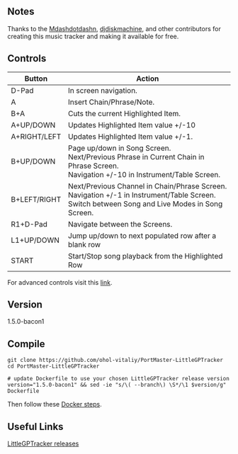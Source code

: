 ## Notes
Thanks to the [Mdashdotdashn](https://github.com/Mdashdotdashn), [djdiskmachine](https://github.com/djdiskmachine), and other contributors for creating this music tracker and making it available for free.

## Controls
| Button | Action |
|--|--|
| D-Pad | In screen navigation. |
| A | Insert Chain/Phrase/Note. |
| B+A | Cuts the current Highlighted Item. |
| A+UP/DOWN | Updates Highlighted Item value +/-10 |
| A+RIGHT/LEFT | Updates Highlighted Item value +/-1. |
| B+UP/DOWN | Page up/down in Song Screen. <br/> Next/Previous Phrase in Current Chain in Phrase Screen. <br/> Navigation +/-10 in Instrument/Table Screen. |
| B+LEFT/RIGHT | Next/Previous Channel in Chain/Phrase Screen. <br/> Navigation +/-1 in Instrument/Table Screen. <br/> Switch between Song and Live Modes in Song Screen. |
| R1+D-Pad | Navigate between the Screens. |
| L1+UP/DOWN | Jump up/down to next populated row after a blank row |
| START | Start/Stop song playback from the Highlighted Row |

For advanced controls visit this [link](https://github.com/djdiskmachine/LittleGPTracker/blob/1.5.0-bacon1/docs/wiki/What-is-LittlePiggyTracker.md#basic-editing--navigation).

## Version
1.5.0-bacon1

## Compile
```shell
git clone https://github.com/ohol-vitaliy/PortMaster-LittleGPTracker
cd PortMaster-LittleGPTracker

# update Dockerfile to use your chosen LittleGPTracker release version
version="1.5.0-bacon1" && sed -ie "s/\( --branch\) \S*/\1 $version/g" Dockerfile
```
Then follow these [Docker steps](https://github.com/ohol-vitaliy/PortMaster-LittleGPTracker#steps).

## Useful Links
[LittleGPTracker releases](https://github.com/djdiskmachine/LittleGPTracker/releases)
